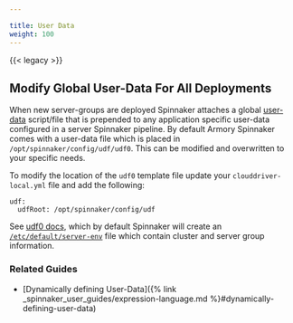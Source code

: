 ```yaml
---

title: User Data
weight: 100
---
```

{{< legacy >}}

## Modify Global User-Data For All Deployments

When new server-groups are deployed Spinnaker attaches a global [user-data](http://docs.aws.amazon.com/AWSEC2/latest/UserGuide/ec2-instance-metadata.html)  script/file that is prepended to any application specific user-data configured in a server Spinnaker pipeline. By default Armory Spinnaker comes with a user-data file which is placed in `/opt/spinnaker/config/udf/udf0`.  This can be modified and overwritten to your specific needs.

To modify the location of the `udf0` template file update your `clouddriver-local.yml` file and add the following:
```
udf:
  udfRoot: /opt/spinnaker/config/udf
```

See [udf0 docs](https://www.spinnaker.io/setup/features/user-data/), which by default Spinnaker will create an [`/etc/default/server-env`](https://kb.armory.io/aws/18-what-is-server-env/) file which contain cluster and server group information.

### Related Guides

- [Dynamically defining User-Data]({% link _spinnaker_user_guides/expression-language.md %}#dynamically-defining-user-data)
